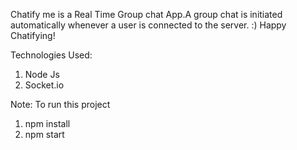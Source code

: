 Chatify me is a Real Time Group chat App.A group chat is initiated automatically whenever a user is connected to the server. :)
Happy Chatifying!

Technologies Used:
1. Node Js
2. Socket.io

Note: To run this project
1. npm install
2. npm start
